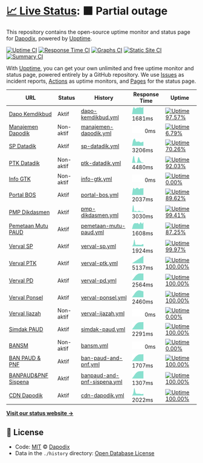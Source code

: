# [📈 Live Status](https://dapodix.github.io/status): <!--live status--> **🟧 Partial outage**

This repository contains the open-source uptime monitor and status page for [Dapodix](https://dapodix.github.io/status), powered by [Upptime](https://github.com/upptime/upptime).

[![Uptime CI](https://github.com/koj-co/upptime/workflows/Uptime%20CI/badge.svg)](https://github.com/koj-co/upptime/actions?query=workflow%3A%22Uptime+CI%22)
[![Response Time CI](https://github.com/koj-co/upptime/workflows/Response%20Time%20CI/badge.svg)](https://github.com/koj-co/upptime/actions?query=workflow%3A%22Response+Time+CI%22)
[![Graphs CI](https://github.com/koj-co/upptime/workflows/Graphs%20CI/badge.svg)](https://github.com/koj-co/upptime/actions?query=workflow%3A%22Graphs+CI%22)
[![Static Site CI](https://github.com/koj-co/upptime/workflows/Static%20Site%20CI/badge.svg)](https://github.com/koj-co/upptime/actions?query=workflow%3A%22Static+Site+CI%22)
[![Summary CI](https://github.com/koj-co/upptime/workflows/Summary%20CI/badge.svg)](https://github.com/koj-co/upptime/actions?query=workflow%3A%22Summary+CI%22)

With [Upptime](https://upptime.js.org), you can get your own unlimited and free uptime monitor and status page, powered entirely by a GitHub repository. We use [Issues](https://github.com/dapodix/status/issues) as incident reports, [Actions](https://github.com/dapodix/status/actions) as uptime monitors, and [Pages](https://dapodix.github.io/status) for the status page.

<!--start: status pages-->
<!-- This summary is generated by Upptime (https://github.com/upptime/upptime) -->
<!-- Do not edit this manually, your changes will be overwritten -->

| URL                                                                     | Status    | History                                                                                                             | Response Time                                                                                 | Uptime                                                                                                                                                                                                                                       |
| ----------------------------------------------------------------------- | --------- | ------------------------------------------------------------------------------------------------------------------- | --------------------------------------------------------------------------------------------- | -------------------------------------------------------------------------------------------------------------------------------------------------------------------------------------------------------------------------------------------- |
| [Dapo Kemdikbud](https://dapo.kemdikbud.go.id/)                         | Aktif     | [dapo-kemdikbud.yml](https://github.com/dapodix/status/commits/master/history/dapo-kemdikbud.yml)                   | <img alt="Response time graph" src="./graphs/dapo-kemdikbud.png" height="20"> 1681ms          | [![Uptime 97.57%](https://img.shields.io/endpoint?url=https%3A%2F%2Fraw.githubusercontent.com%2Fdapodix%2Fstatus%2Fmaster%2Fapi%2Fdapo-kemdikbud%2Fuptime.json)](https://dapodix.github.io/status/history/dapo-kemdikbud)                    |
| [Manajemen Dapodik](http://datadik.kemdikbud.go.id/)                    | Non-aktif | [manajemen-dapodik.yml](https://github.com/dapodix/status/commits/master/history/manajemen-dapodik.yml)             | <img alt="Response time graph" src="./graphs/manajemen-dapodik.png" height="20"> 0ms          | [![Uptime 6.79%](https://img.shields.io/endpoint?url=https%3A%2F%2Fraw.githubusercontent.com%2Fdapodix%2Fstatus%2Fmaster%2Fapi%2Fmanajemen-dapodik%2Fuptime.json)](https://dapodix.github.io/status/history/manajemen-dapodik)               |
| [SP Datadik](https://sp.datadik.kemdikbud.go.id/)                       | Aktif     | [sp-datadik.yml](https://github.com/dapodix/status/commits/master/history/sp-datadik.yml)                           | <img alt="Response time graph" src="./graphs/sp-datadik.png" height="20"> 3206ms              | [![Uptime 70.26%](https://img.shields.io/endpoint?url=https%3A%2F%2Fraw.githubusercontent.com%2Fdapodix%2Fstatus%2Fmaster%2Fapi%2Fsp-datadik%2Fuptime.json)](https://dapodix.github.io/status/history/sp-datadik)                            |
| [PTK Datadik](https://ptk.datadik.kemdikbud.go.id)                      | Non-aktif | [ptk-datadik.yml](https://github.com/dapodix/status/commits/master/history/ptk-datadik.yml)                         | <img alt="Response time graph" src="./graphs/ptk-datadik.png" height="20"> 4480ms             | [![Uptime 92.03%](https://img.shields.io/endpoint?url=https%3A%2F%2Fraw.githubusercontent.com%2Fdapodix%2Fstatus%2Fmaster%2Fapi%2Fptk-datadik%2Fuptime.json)](https://dapodix.github.io/status/history/ptk-datadik)                          |
| [Info GTK](https://info.gtk.kemdikbud.go.id/)                           | Non-aktif | [info-gtk.yml](https://github.com/dapodix/status/commits/master/history/info-gtk.yml)                               | <img alt="Response time graph" src="./graphs/info-gtk.png" height="20"> 0ms                   | [![Uptime 0.00%](https://img.shields.io/endpoint?url=https%3A%2F%2Fraw.githubusercontent.com%2Fdapodix%2Fstatus%2Fmaster%2Fapi%2Finfo-gtk%2Fuptime.json)](https://dapodix.github.io/status/history/info-gtk)                                 |
| [Portal BOS](https://bos.kemdikbud.go.id/)                              | Aktif     | [portal-bos.yml](https://github.com/dapodix/status/commits/master/history/portal-bos.yml)                           | <img alt="Response time graph" src="./graphs/portal-bos.png" height="20"> 2037ms              | [![Uptime 89.62%](https://img.shields.io/endpoint?url=https%3A%2F%2Fraw.githubusercontent.com%2Fdapodix%2Fstatus%2Fmaster%2Fapi%2Fportal-bos%2Fuptime.json)](https://dapodix.github.io/status/history/portal-bos)                            |
| [PMP Dikdasmen](http://pmp.kemdikbud.go.id/)                            | Aktif     | [pmp-dikdasmen.yml](https://github.com/dapodix/status/commits/master/history/pmp-dikdasmen.yml)                     | <img alt="Response time graph" src="./graphs/pmp-dikdasmen.png" height="20"> 3030ms           | [![Uptime 99.41%](https://img.shields.io/endpoint?url=https%3A%2F%2Fraw.githubusercontent.com%2Fdapodix%2Fstatus%2Fmaster%2Fapi%2Fpmp-dikdasmen%2Fuptime.json)](https://dapodix.github.io/status/history/pmp-dikdasmen)                      |
| [Pemetaan Mutu PAUD](https://pemetaanmutu.paud-dikmas.kemdikbud.go.id/) | Aktif     | [pemetaan-mutu-paud.yml](https://github.com/dapodix/status/commits/master/history/pemetaan-mutu-paud.yml)           | <img alt="Response time graph" src="./graphs/pemetaan-mutu-paud.png" height="20"> 1608ms      | [![Uptime 87.25%](https://img.shields.io/endpoint?url=https%3A%2F%2Fraw.githubusercontent.com%2Fdapodix%2Fstatus%2Fmaster%2Fapi%2Fpemetaan-mutu-paud%2Fuptime.json)](https://dapodix.github.io/status/history/pemetaan-mutu-paud)            |
| [Verval SP](http://vervalsp.data.kemdikbud.go.id/)                      | Aktif     | [verval-sp.yml](https://github.com/dapodix/status/commits/master/history/verval-sp.yml)                             | <img alt="Response time graph" src="./graphs/verval-sp.png" height="20"> 1924ms               | [![Uptime 99.97%](https://img.shields.io/endpoint?url=https%3A%2F%2Fraw.githubusercontent.com%2Fdapodix%2Fstatus%2Fmaster%2Fapi%2Fverval-sp%2Fuptime.json)](https://dapodix.github.io/status/history/verval-sp)                              |
| [Verval PTK](http://vervalptk.data.kemdikbud.go.id/)                    | Aktif     | [verval-ptk.yml](https://github.com/dapodix/status/commits/master/history/verval-ptk.yml)                           | <img alt="Response time graph" src="./graphs/verval-ptk.png" height="20"> 5137ms              | [![Uptime 100.00%](https://img.shields.io/endpoint?url=https%3A%2F%2Fraw.githubusercontent.com%2Fdapodix%2Fstatus%2Fmaster%2Fapi%2Fverval-ptk%2Fuptime.json)](https://dapodix.github.io/status/history/verval-ptk)                           |
| [Verval PD](http://vervalpd.data.kemdikbud.go.id/)                      | Aktif     | [verval-pd.yml](https://github.com/dapodix/status/commits/master/history/verval-pd.yml)                             | <img alt="Response time graph" src="./graphs/verval-pd.png" height="20"> 2564ms               | [![Uptime 100.00%](https://img.shields.io/endpoint?url=https%3A%2F%2Fraw.githubusercontent.com%2Fdapodix%2Fstatus%2Fmaster%2Fapi%2Fverval-pd%2Fuptime.json)](https://dapodix.github.io/status/history/verval-pd)                             |
| [Verval Ponsel](https://vervalponsel.data.kemdikbud.go.id/)             | Aktif     | [verval-ponsel.yml](https://github.com/dapodix/status/commits/master/history/verval-ponsel.yml)                     | <img alt="Response time graph" src="./graphs/verval-ponsel.png" height="20"> 2460ms           | [![Uptime 100.00%](https://img.shields.io/endpoint?url=https%3A%2F%2Fraw.githubusercontent.com%2Fdapodix%2Fstatus%2Fmaster%2Fapi%2Fverval-ponsel%2Fuptime.json)](https://dapodix.github.io/status/history/verval-ponsel)                     |
| [Verval Ijazah](https://info.gtk.kemdikbud.go.id/verval_s1/index.php)   | Non-aktif | [verval-ijazah.yml](https://github.com/dapodix/status/commits/master/history/verval-ijazah.yml)                     | <img alt="Response time graph" src="./graphs/verval-ijazah.png" height="20"> 0ms              | [![Uptime 0.00%](https://img.shields.io/endpoint?url=https%3A%2F%2Fraw.githubusercontent.com%2Fdapodix%2Fstatus%2Fmaster%2Fapi%2Fverval-ijazah%2Fuptime.json)](https://dapodix.github.io/status/history/verval-ijazah)                       |
| [Simdak PAUD](https://app.paud-dikmas.kemdikbud.go.id/simdak/)          | Aktif     | [simdak-paud.yml](https://github.com/dapodix/status/commits/master/history/simdak-paud.yml)                         | <img alt="Response time graph" src="./graphs/simdak-paud.png" height="20"> 2291ms             | [![Uptime 100.00%](https://img.shields.io/endpoint?url=https%3A%2F%2Fraw.githubusercontent.com%2Fdapodix%2Fstatus%2Fmaster%2Fapi%2Fsimdak-paud%2Fuptime.json)](https://dapodix.github.io/status/history/simdak-paud)                         |
| [BANSM](https://bansm.kemdikbud.go.id/)                                 | Non-aktif | [bansm.yml](https://github.com/dapodix/status/commits/master/history/bansm.yml)                                     | <img alt="Response time graph" src="./graphs/bansm.png" height="20"> 0ms                      | [![Uptime 0.00%](https://img.shields.io/endpoint?url=https%3A%2F%2Fraw.githubusercontent.com%2Fdapodix%2Fstatus%2Fmaster%2Fapi%2Fbansm%2Fuptime.json)](https://dapodix.github.io/status/history/bansm)                                       |
| [BAN PAUD & PNF](https://banpaudpnf.kemdikbud.go.id/)                   | Aktif     | [ban-paud-and-pnf.yml](https://github.com/dapodix/status/commits/master/history/ban-paud-and-pnf.yml)               | <img alt="Response time graph" src="./graphs/ban-paud-and-pnf.png" height="20"> 1707ms        | [![Uptime 100.00%](https://img.shields.io/endpoint?url=https%3A%2F%2Fraw.githubusercontent.com%2Fdapodix%2Fstatus%2Fmaster%2Fapi%2Fban-paud-and-pnf%2Fuptime.json)](https://dapodix.github.io/status/history/ban-paud-and-pnf)               |
| [BANPAUD&PNF Sispena](https://banpaudpnf.kemdikbud.go.id/sispena/)      | Aktif     | [banpaud-and-pnf-sispena.yml](https://github.com/dapodix/status/commits/master/history/banpaud-and-pnf-sispena.yml) | <img alt="Response time graph" src="./graphs/banpaud-and-pnf-sispena.png" height="20"> 1307ms | [![Uptime 100.00%](https://img.shields.io/endpoint?url=https%3A%2F%2Fraw.githubusercontent.com%2Fdapodix%2Fstatus%2Fmaster%2Fapi%2Fbanpaud-and-pnf-sispena%2Fuptime.json)](https://dapodix.github.io/status/history/banpaud-and-pnf-sispena) |
| [CDN Dapodik](https://cdn-dapodik.kemdikbud.go.id/)                     | Aktif     | [cdn-dapodik.yml](https://github.com/dapodix/status/commits/master/history/cdn-dapodik.yml)                         | <img alt="Response time graph" src="./graphs/cdn-dapodik.png" height="20"> 2022ms             | [![Uptime 100.00%](https://img.shields.io/endpoint?url=https%3A%2F%2Fraw.githubusercontent.com%2Fdapodix%2Fstatus%2Fmaster%2Fapi%2Fcdn-dapodik%2Fuptime.json)](https://dapodix.github.io/status/history/cdn-dapodik)                         |

<!--end: status pages-->

[**Visit our status website →**](https://dapodix.github.io/status)

## 📄 License

- Code: [MIT](./LICENSE) © [Dapodix](https://dapodix.github.io/status)
- Data in the `./history` directory: [Open Database License](https://opendatacommons.org/licenses/odbl/1-0/)
